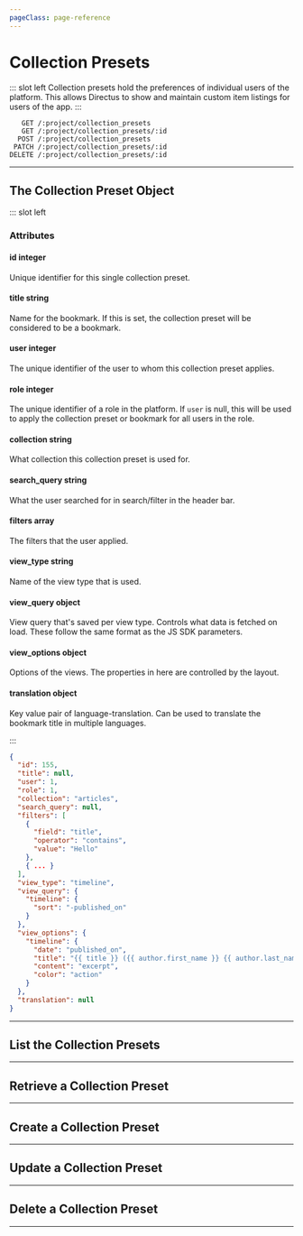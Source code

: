 ```yaml
---
pageClass: page-reference
---
```


# Collection Presets

<two-up>

::: slot left
Collection presets hold the preferences of individual users of the platform. This allows Directus to show and maintain custom item listings for users of the app.
:::

<info-box title="Endpoints" slot="right">

```endpoints
   GET /:project/collection_presets
   GET /:project/collection_presets/:id
  POST /:project/collection_presets
 PATCH /:project/collection_presets/:id
DELETE /:project/collection_presets/:id
```

</info-box>
</two-up>

---

## The Collection Preset Object

<two-up>

::: slot left
### Attributes

<def-list>

#### id <def-type>integer</def-type>
Unique identifier for this single collection preset.

#### title <def-type>string</def-type>
Name for the bookmark. If this is set, the collection preset will be considered to be a bookmark.

#### user <def-type>integer</def-type>
The unique identifier of the user to whom this collection preset applies.

#### role <def-type>integer</def-type>
The unique identifier of a role in the platform. If `user` is null, this will be used to apply the collection preset or bookmark for all users in the role.

#### collection <def-type>string</def-type>
What collection this collection preset is used for.

#### search_query <def-type>string</def-type>
What the user searched for in search/filter in the header bar.

#### filters <def-type>array</def-type>
The filters that the user applied.

#### view_type <def-type>string</def-type>
Name of the view type that is used.

#### view_query <def-type>object</def-type>
View query that's saved per view type. Controls what data is fetched on load. These follow the same format as the JS SDK parameters.

#### view_options <def-type>object</def-type>
Options of the views. The properties in here are controlled by the layout.

#### translation <def-type>object</def-type>
Key value pair of language-translation. Can be used to translate the bookmark title in multiple languages.

</def-list>

:::

<info-box title="Collection Preset Object" slot="right" class="sticky">

```json
{
  "id": 155,
  "title": null,
  "user": 1,
  "role": 1,
  "collection": "articles",
  "search_query": null,
  "filters": [
    {
      "field": "title",
      "operator": "contains",
      "value": "Hello"
    },
    { ... }
  ],
  "view_type": "timeline",
  "view_query": {
    "timeline": {
      "sort": "-published_on"
    }
  },
  "view_options": {
    "timeline": {
      "date": "published_on",
      "title": "{{ title }} ({{ author.first_name }} {{ author.last_name }})",
      "content": "excerpt",
      "color": "action"
    }
  },
  "translation": null
}
```

</info-box>
</two-up>

---

## List the Collection Presets

<two-up>
<template slot="left">

List the collection presets.

### Parameters

<def-list>

!!! include (params/project.md) !!!

</def-list>

### Query

<def-list>

!!! include (query/fields.md) !!!
!!! include (query/limit.md) !!!
!!! include (query/offset.md) !!!
!!! include (query/page.md) !!!
!!! include (query/sort.md) !!!
!!! include (query/single.md) !!!
!!! include (query/filter.md) !!!
!!! include (query/q.md) !!!
!!! include (query/meta.md) !!!

</def-list>

### Returns

Returns an array of [collection preset objects](#the-collection-preset-object).

</template>

<template slot="right">
<div class="sticky">
<info-box title="Endpoint">

```endpoints
   GET /:project/collection_presets
```

</info-box>

<info-box title="Response">

```json
{
  "data": [
    {
      "id": 155,
      "title": null,
      "user": 1,
      "role": 1,
      "collection": "articles",
      "search_query": null,
      "filters": [
        {
          "field": "title",
          "operator": "contains",
          "value": "Hello"
        },
        { ... },
        { ... }
      ],
      "view_type": "timeline",
      "view_query": {
        "timeline": {
          "sort": "-published_on"
        }
      },
      "view_options": {
        "timeline": {
          "date": "published_on",
          "title": "{{ title }} ({{ author.first_name }} {{ author.last_name }})",
          "content": "excerpt",
          "color": "action"
        }
      },
      "translation": null
    }
  ]
}
```

</info-box>
</div>
</template>
</two-up>

---

## Retrieve a Collection Preset

<two-up>
<template slot="left">

Retrieve a single collection preset by unique identifier.

### Parameters

<def-list>

!!! include (params/project.md) !!!
!!! include (params/id.md) !!!

</def-list>

### Query

<def-list>

!!! include (query/fields.md) !!!
!!! include (query/meta.md) !!!

</def-list>

### Returns

Returns the [collection preset object](#the-collection-preset-object) for the given unique identifier.

</template>

<template slot="right">
<div class="sticky">
<info-box title="Endpoint">

```endpoints
   GET /:project/collection_presets/:id
```

</info-box>

<info-box title="Response">

```json
{
  "data": {
    "id": 155,
    "title": null,
    "user": 1,
    "role": 1,
    "collection": "articles",
    "search_query": null,
    "filters": [
      {
        "field": "title",
        "operator": "contains",
        "value": "Hello"
      },
      { ... },
      { ... }
    ],
    "view_type": "timeline",
    "view_query": {
      "timeline": {
        "sort": "-published_on"
      }
    },
    "view_options": {
      "timeline": {
        "date": "published_on",
        "title": "{{ title }} ({{ author.first_name }} {{ author.last_name }})",
        "content": "excerpt",
        "color": "action"
      }
    },
    "translation": null
  }
}
```

</info-box>
</div>
</template>
</two-up>

---

## Create a Collection Preset

<two-up>
<template slot="left">

Create a new collection preset.

### Parameters

<def-list>

!!! include (params/project.md) !!!

</def-list>

### Attributes

<def-list>

#### collection <def-type alert>required</def-type>
What collection this collection preset is used for.

#### title <def-type>optional</def-type>
Name for the bookmark. If this is set, the collection preset will be considered to be a bookmark.

#### user <def-type>optional</def-type>
The unique identifier of the user to whom this collection preset applies.

#### role <def-type>optional</def-type>
The unique identifier of a role in the platform. If `user` is null, this will be used to apply the collection preset or bookmark for all users in the role.

#### search_query <def-type>optional</def-type>
What the user searched for in search/filter in the header bar.

#### filters <def-type>optional</def-type>
The filters that the user applied.

#### view_type <def-type>optional</def-type>
Name of the view type that is used. Defaults to `tabular`.

#### view_query <def-type>optional</def-type>
View query that's saved per view type. Controls what data is fetched on load. These follow the same format as the JS SDK parameters.

#### view_options <def-type>optional</def-type>
Options of the views. The properties in here are controlled by the layout.

#### translation <def-type>optional</def-type>
Key value pair of language-translation. Can be used to translate the bookmark title in multiple languages.

</def-list>

### Query

<def-list>

!!! include (query/fields.md) !!!
!!! include (query/meta.md) !!!

</def-list>

### Returns

Returns the [collection preset object](#the-collection-preset-object) for the collection preset that was just created.

</template>

<template slot="right">
<div class="sticky">
<info-box title="Endpoint">

```endpoints
  POST /:project/collection_presets
```

</info-box>

<info-box title="Request">

```json
{
  "collection": "articles",
  "title": "Highly rated articles",
  "filters": [{
  	"field": "rating",
  	"operator": "gte",
  	"value": 4.5
  }]
}
```

</info-box>

<info-box title="Response">

```json
{
  "data": {
    "id": 29,
    "title": "Highly rated articles",
    "user": null,
    "role": null,
    "collection": "articles",
    "search_query": null,
    "filters": [
      {
        "field": "rating",
        "operator": "gte",
        "value": 4.5
      }
    ],
    "view_type": "tabular",
    "view_query": null,
    "view_options": null,
    "translation": null
  }
}
```

</info-box>
</div>
</template>
</two-up>

---

## Update a Collection Preset

<two-up>
<template slot="left">

Update an existing collection preset.

### Parameters

<def-list>

!!! include (params/project.md) !!!
!!! include (params/id.md) !!!

</def-list>

### Attributes

<def-list>

#### collection <def-type alert>required</def-type>
What collection this collection preset is used for.

#### title <def-type>optional</def-type>
Name for the bookmark. If this is set, the collection preset will be considered to be a bookmark.

#### user <def-type>optional</def-type>
The unique identifier of the user to whom this collection preset applies.

#### role <def-type>optional</def-type>
The unique identifier of a role in the platform. If `user` is null, this will be used to apply the collection preset or bookmark for all users in the role.

#### search_query <def-type>optional</def-type>
What the user searched for in search/filter in the header bar.

#### filters <def-type>optional</def-type>
The filters that the user applied.

#### view_type <def-type>optional</def-type>
Name of the view type that is used. Defaults to `tabular`.

#### view_query <def-type>optional</def-type>
View query that's saved per view type. Controls what data is fetched on load. These follow the same format as the JS SDK parameters.

#### view_options <def-type>optional</def-type>
Options of the views. The properties in here are controlled by the layout.

#### translation <def-type>optional</def-type>
Key value pair of language-translation. Can be used to translate the bookmark title in multiple languages.

</def-list>

### Query

<def-list>

!!! include (query/fields.md) !!!
!!! include (query/meta.md) !!!

</def-list>

### Returns

A [collection preset object](#the-collection-preset-object).

</template>

<template slot="right">
<div class="sticky">
<info-box title="Endpoint">

```endpoints
 PATCH /:project/collection_presets/:id
```

</info-box>

<info-box title="Request">

```json
{
  "collection": "movies"
}
```

</info-box>

<info-box title="Response">

```json
{
  "data": {
    "id": 29,
    "title": "Highly rated articles",
    "user": null,
    "role": null,
    "collection": "movies",
    "search_query": null,
    "filters": [
      {
        "field": "rating",
        "operator": "gte",
        "value": 4.5
      }
    ],
    "view_type": "tabular",
    "view_query": null,
    "view_options": null,
    "translation": null
  }
}
```

</info-box>
</div>
</template>
</two-up>

---

## Delete a Collection Preset

<two-up>
<template slot="left">

Delete an existing collection preset.

### Parameters

<def-list>

!!! include (params/project.md) !!!
!!! include (params/id.md) !!!

</def-list>

### Returns

Returns an empty body with HTTP status 204

</template>

<template slot="right">
<div class="sticky">
<info-box title="Endpoint">

```endpoints
DELETE /:project/collection_presets/:id
```

</info-box>
</div>
</template>
</two-up>

---